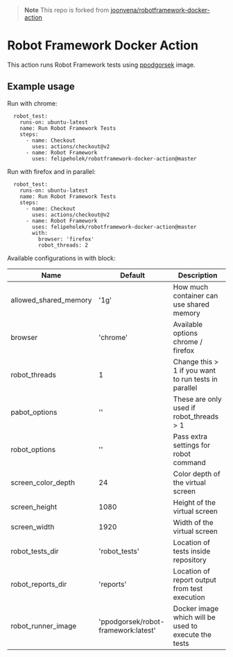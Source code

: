 > **Note**
> This repo is forked from [joonvena/robotframework-docker-action](https://github.com/joonvena/robotframework-docker-action)

# Robot Framework Docker Action

This action runs Robot Framework tests using [ppodgorsek](https://github.com/ppodgorsek/docker-robot-framework) image.

## Example usage

Run with chrome:

```jobs:
  robot_test:
    runs-on: ubuntu-latest
    name: Run Robot Framework Tests
    steps:
      - name: Checkout
        uses: actions/checkout@v2
      - name: Robot Framework
        uses: felipeholek/robotframework-docker-action@master
```

Run with firefox and in parallel:

```jobs:
  robot_test:
    runs-on: ubuntu-latest
    name: Run Robot Framework Tests
    steps:
      - name: Checkout
        uses: actions/checkout@v2
      - name: Robot Framework
        uses: felipeholek/robotframework-docker-action@master
        with:
          browser: 'firefox'
          robot_threads: 2
```

Available configurations in with block:

| Name                     | Default                             | Description                                          |
| ------------------------ | ----------------------------------- | ---------------------------------------------------- |
| allowed_shared_memory    | '1g'                                | How much container can use shared memory             |
| browser                  | 'chrome'                            | Available options chrome / firefox                   |
| robot_threads            | 1                                   | Change this > 1 if you want to run tests in parallel |
| pabot_options            | ''                                  | These are only used if robot_threads > 1             |
| robot_options            | ''                                  | Pass extra settings for robot command                |
| screen_color_depth       | 24                                  | Color depth of the virtual screen                    |
| screen_height            | 1080                                | Height of the virtual screen                         |
| screen_width             | 1920                                | Width of the virtual screen                          |
| robot_tests_dir          | 'robot_tests'                       | Location of tests inside repository                  |
| robot_reports_dir        | 'reports'                           | Location of report output from test execution        |
| robot_runner_image       | 'ppodgorsek/robot-framework:latest' | Docker image which will be used to execute the tests |
